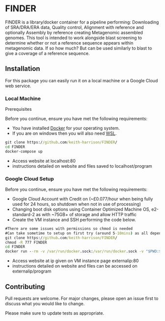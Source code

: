 # FINDER
FINDER is a library/docker container for a pipeline performing: Downloading of SRA/DRA/ERA data, Quality control, Alignment with reference and optionally Assembly by reference creating Metagenomic assembled genomes.
This tool is intended to work alongside blast screening to determine whether or not a reference sequence appears within metagenomic data. If so how much? But can be used similarly to blast to give a coverage of a reference sequence.

## Installation
For this package you can easily run it on a local machine or a Google Cloud web service.

### Local Machine

Prerequisites

Before you continue, ensure you have met the following requirements:
* You have installed [Docker](https://docs.docker.com/get-docker/) for your operating system.
* If you are on windows then you will also need [WSL](https://docs.microsoft.com/en-us/windows/wsl/install-win10).
```bat
git clone https://github.com/keith-harrison/FINDER/
cd FINDER
docker-compose up 
```
* Access website at localhost:80
* instructions detailed on website and files saved to localhost/program

### Google Cloud Setup

Before you continue, ensure you have met the following requirements:
* Google Cloud Account with Credit on (~£0.077/hour when being fully used for 24 hours, so shutdown when not in use of processing)
* Changing boot disk options using Container Optimized Machine OS, e2-standard-2 as with ~75GB+ of storage and allow HTTP traffic
* Create the VM instance and SSH performing the code below.
```bat
#There are some issues with permissions so chmod is needed
#Can take sometime to setup on first try (around 5-10mins) as all dependencies are downloaded.
git clone https://github.com/keith-harrison/FINDER/
chmod -R 777 FINDER 
cd FINDER
docker run --rm -v /var/run/docker.sock:/var/run/docker.sock -v "$PWD:$PWD" -w="$PWD" docker/compose:1.24.0 up
```
* Access website at ip given on VM instance page externalip:80 
* instructions detailed on website and files can be accessed on externalip/program


## Contributing
Pull requests are welcome. For major changes, please open an issue first to discuss what you would like to change.

Please make sure to update tests as appropriate.
